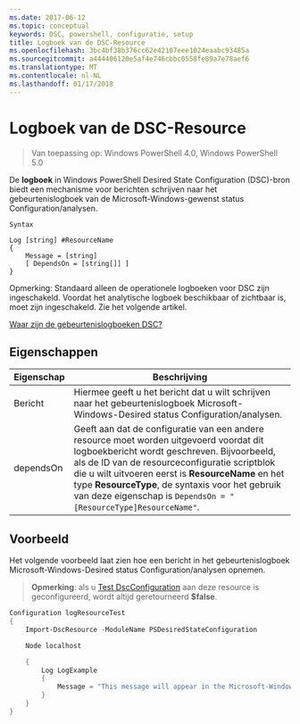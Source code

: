 ```yaml
---
ms.date: 2017-06-12
ms.topic: conceptual
keywords: DSC, powershell, configuratie, setup
title: Logboek van de DSC-Resource
ms.openlocfilehash: 3bc4bf38b376cc62e42107eee1024eaabc93485a
ms.sourcegitcommit: a444406120e5af4e746cbbc0558fe89a7e78aef6
ms.translationtype: MT
ms.contentlocale: nl-NL
ms.lasthandoff: 01/17/2018
---
```

# <a name="dsc-log-resource"></a>Logboek van de DSC-Resource 

> Van toepassing op: Windows PowerShell 4.0, Windows PowerShell 5.0

De __logboek__ in Windows PowerShell Desired State Configuration (DSC)-bron biedt een mechanisme voor berichten schrijven naar het gebeurtenislogboek van de Microsoft-Windows-gewenst status Configuration/analysen.

```
Syntax

Log [string] #ResourceName
{
    Message = [string]
    [ DependsOn = [string[]] ]
}
```

Opmerking: Standaard alleen de operationele logboeken voor DSC zijn ingeschakeld.
Voordat het analytische logboek beschikbaar of zichtbaar is, moet zijn ingeschakeld.
Zie het volgende artikel.

[Waar zijn de gebeurtenislogboeken DSC?](https://msdn.microsoft.com/en-us/powershell/dsc/troubleshooting#where-are-dsc-event-logs)

## <a name="properties"></a>Eigenschappen
|  Eigenschap  |  Beschrijving   | 
|---|---| 
| Bericht| Hiermee geeft u het bericht dat u wilt schrijven naar het gebeurtenislogboek Microsoft-Windows-Desired status Configuration/analysen.| 
| dependsOn | Geeft aan dat de configuratie van een andere resource moet worden uitgevoerd voordat dit logboekbericht wordt geschreven. Bijvoorbeeld, als de ID van de resourceconfiguratie scriptblok die u wilt uitvoeren eerst is __ResourceName__ en het type __ResourceType__, de syntaxis voor het gebruik van deze eigenschap is `DependsOn = "[ResourceType]ResourceName"`.| 

## <a name="example"></a>Voorbeeld

Het volgende voorbeeld laat zien hoe een bericht in het gebeurtenislogboek Microsoft-Windows-Desired status Configuration/analysen opnemen.

> **Opmerking**: als u [Test DscConfiguration](https://technet.microsoft.com/en-us/library/dn407382.aspx) aan deze resource is geconfigureerd, wordt altijd geretourneerd **$false**.

```powershell 
Configuration logResourceTest
{
    Import-DscResource -ModuleName PSDesiredStateConfiguration

    Node localhost

    {
        Log LogExample
        {
            Message = "This message will appear in the Microsoft-Windows-Desired State Configuration/Analytic event log."
        }
    }
}
```

